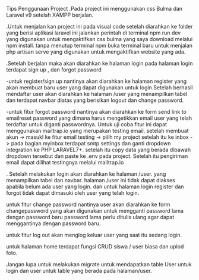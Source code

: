 Tips Penggunaan Project
.Pada project ini menggunakan css Bulma dan Laravel v9
setelah XAMPP berjalan.

.Untuk menjalan kan project ini pada visual code setelah diarahkan ke folder yang berisi aplikasi laravel ini
jalankan perintah di terminal npm run dev yang digunakan untuk mengaktifkan css bulma yang saya download melalui npm install.
tanpa menutup terminal npm buka terminal baru untuk menjalan php artisan serve yang digunakan untuk mengaktifkan website yang ada.

.Setelah berjalan maka akan diarahkan ke halaman login
pada halaman login terdapat sign up , dan forgot password

-untuk register/sign up nantinya akan diarahkan ke halaman register yang akan membuat baru user yang dapat digunakan untuk login.Setelah berhasil
mendaftar user akan diarahkan ke halaman /user yang menampilkan tabel dan terdapat navbar diatas yang berisikan logout dan change password.

-untuk fitur forgot password nantinya akan diarahkan ke form send link to emailreset password yang dimana harus mengetikkan email 
user yang telah terdaftar untuk diganti passwordnya. Untuk uji coba fitur ini dapat menggunakan mailtrap.io yang merupakan testing email.
setelah membuat akun -> masukl ke fitur email testing -> pilih my project setelah itu ke inbox -> pada bagian myinbox terdapat smtp settings
dan ganti dropdown integration ke PHP LARAVEL7+. setelah itu copy data yang berada dibawah dropdown tersebut dan paste ke .env pada project.
Setelah itu pengiriman email dapat dilihat testingnya melalui mailtrap.io

. Setelah melakukan login akan diarahkan ke halaman /user. yang menampilkan tabel dan navbar. halaman /user ini tidak dapat diakses apabila belum
ada user yang login. dan untuk halaman login register dan forgot tidak dapat dimasuki oleh user yang telah login.

untuk fitur change password nantinya user akan diarahkan ke form changepassword yang akan digunakan untuk mengganti password lama dengan password baru
password lama perlu ditulis ulang agar dapat menggantinya dengan password baru.

untuk fitur log out akan menglog keluar user yang saat itu sedang login.

untuk halaman home terdapat fungsi CRUD siswa / user biasa dan uplod foto.

Jangan lupa untuk melakukan migrate untuk mendapatkan table User untuk login dan user untuk table yang berada pada halaman/user.


